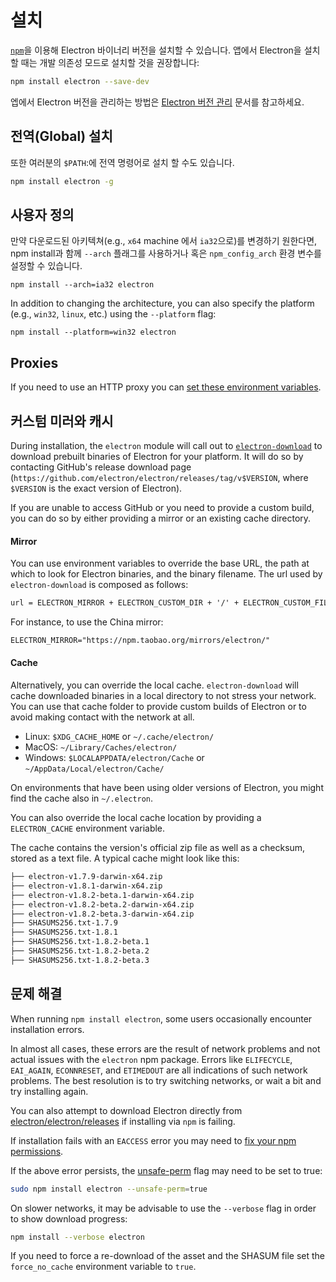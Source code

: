# 설치

[`npm`](https://docs.npmjs.com)을 이용해 Electron 바이너리 버전을 설치할 수 있습니다. 앱에서 Electron을 설치할 때는 개발 의존성 모드로 설치할 것을 권장합니다:

```sh
npm install electron --save-dev
```

엡에서 Electron 버전을 관리하는 방법은 [Electron 버전 관리](./electron-versioning.md) 문서를 참고하세요.

## 전역(Global) 설치

또한 여러분의 `$PATH`:에 전역 명령어로 설치 할 수도 있습니다.

```sh
npm install electron -g
```

## 사용자 정의

만약 다운로드된 아키텍쳐(e.g., `x64` machine 에서 `ia32`으로)를 변경하기 원한다면, npm install과 함께 `--arch` 플래그를 사용하거나 혹은 `npm_config_arch` 환경 변수를 설정할 수 있습니다.

```shell
npm install --arch=ia32 electron
```

In addition to changing the architecture, you can also specify the platform (e.g., `win32`, `linux`, etc.) using the `--platform` flag:

```shell
npm install --platform=win32 electron
```

## Proxies

If you need to use an HTTP proxy you can [set these environment variables](https://github.com/request/request/tree/f0c4ec061141051988d1216c24936ad2e7d5c45d#controlling-proxy-behaviour-using-environment-variables).

## 커스텀 미러와 캐시

During installation, the `electron` module will call out to [`electron-download`](https://github.com/electron-userland/electron-download) to download prebuilt binaries of Electron for your platform. It will do so by contacting GitHub's release download page (`https://github.com/electron/electron/releases/tag/v$VERSION`, where `$VERSION` is the exact version of Electron).

If you are unable to access GitHub or you need to provide a custom build, you can do so by either providing a mirror or an existing cache directory.

#### Mirror

You can use environment variables to override the base URL, the path at which to look for Electron binaries, and the binary filename. The url used by `electron-download` is composed as follows:

```txt
url = ELECTRON_MIRROR + ELECTRON_CUSTOM_DIR + '/' + ELECTRON_CUSTOM_FILENAME
```

For instance, to use the China mirror:

```txt
ELECTRON_MIRROR="https://npm.taobao.org/mirrors/electron/"
```

#### Cache

Alternatively, you can override the local cache. `electron-download` will cache downloaded binaries in a local directory to not stress your network. You can use that cache folder to provide custom builds of Electron or to avoid making contact with the network at all.

* Linux: `$XDG_CACHE_HOME` or `~/.cache/electron/`
* MacOS: `~/Library/Caches/electron/`
* Windows: `$LOCALAPPDATA/electron/Cache` or `~/AppData/Local/electron/Cache/`

On environments that have been using older versions of Electron, you might find the cache also in `~/.electron`.

You can also override the local cache location by providing a `ELECTRON_CACHE` environment variable.

The cache contains the version's official zip file as well as a checksum, stored as a text file. A typical cache might look like this:

```sh
├── electron-v1.7.9-darwin-x64.zip
├── electron-v1.8.1-darwin-x64.zip
├── electron-v1.8.2-beta.1-darwin-x64.zip
├── electron-v1.8.2-beta.2-darwin-x64.zip
├── electron-v1.8.2-beta.3-darwin-x64.zip
├── SHASUMS256.txt-1.7.9
├── SHASUMS256.txt-1.8.1
├── SHASUMS256.txt-1.8.2-beta.1
├── SHASUMS256.txt-1.8.2-beta.2
├── SHASUMS256.txt-1.8.2-beta.3
```

## 문제 해결

When running `npm install electron`, some users occasionally encounter installation errors.

In almost all cases, these errors are the result of network problems and not actual issues with the `electron` npm package. Errors like `ELIFECYCLE`, `EAI_AGAIN`, `ECONNRESET`, and `ETIMEDOUT` are all indications of such network problems. The best resolution is to try switching networks, or wait a bit and try installing again.

You can also attempt to download Electron directly from [electron/electron/releases](https://github.com/electron/electron/releases) if installing via `npm` is failing.

If installation fails with an `EACCESS` error you may need to [fix your npm permissions](https://docs.npmjs.com/getting-started/fixing-npm-permissions).

If the above error persists, the [unsafe-perm](https://docs.npmjs.com/misc/config#unsafe-perm) flag may need to be set to true:

```sh
sudo npm install electron --unsafe-perm=true
```

On slower networks, it may be advisable to use the `--verbose` flag in order to show download progress:

```sh
npm install --verbose electron
```

If you need to force a re-download of the asset and the SHASUM file set the `force_no_cache` environment variable to `true`.